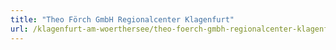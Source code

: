 ```yaml
---
title: "Theo Förch GmbH Regionalcenter Klagenfurt"
url: /klagenfurt-am-woerthersee/theo-foerch-gmbh-regionalcenter-klagenfurt/
---
```

